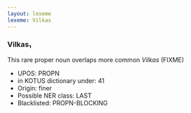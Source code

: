 ```yaml
---
layout: lexeme
lexeme: Vilkas
---
```


###  Vilkas₁

This rare proper noun overlaps more common *Vilkas* (FIXME)
* UPOS:  PROPN
* in KOTUS dictionary under:  41
* Origin:  finer
* Possible NER class:  LAST
* Blacklisted:  PROPN-BLOCKING

